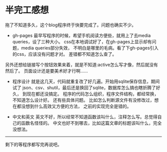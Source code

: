 <!--
Title: 半完工感想
Category: thought
Tag: gh-pages
-->

# 半完工感想

拖了不知道多久，这个blog程序终于快要完成了。问题也确实不少。

- gh-pages
最早写程序的时候，希望手机阅读方便些，就用上了去media queries，设了三种大小。
css在本地调试好了，在gh-pages上显示却有问题，media queries部分失效，
不明白是哪里的毛病。看了下gh-pages引入的css，应该没有问题才对。
差错都不知道怎么查了。

另外还想给链接写个按钮效果来着，就是不知道:active怎么写才像，然后就没有然后了。
页面设计还是要美术好才行啊……

- 程序设计
就是这几天，代码就重复改了好几遍。开始用sqlite保存信息，期间试了
json、csv、shutil，最后还是换回了sqlite，数据库怎么搞也瞎折腾了好久，
到现在都还没搞定。
程序的代码怎么组织，程序文件结构，都经常换，不知道怎么设计好。
还有些具体问题。
比如怎么判断源文件有没修改过，想在都没想到什么高效又方便的方法，
之前的实现完全是错的。

- 中文和英文
英文不好，所以经常不知道函数该叫什么，注释怎么写。总觉得自己的函数名怪怪的。
中文也好不到哪去，比如这篇文章的标题该叫什么，完全没想法。

------

剩下的等程序都写完再说吧。

